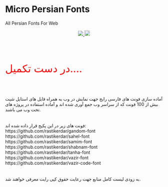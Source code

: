 ﻿# Micro Persian Fonts
All Persian Fonts For Web

<p style="text-align:center">
<a href="https://img.shields.io/github/license/mashape/apistatus.svg">
<img src="https://img.shields.io/github/license/mashape/apistatus.svg" />
</a>
<a href="https://badge.fury.io/js/micro-persian-fonts"><img src="https://badge.fury.io/js/micro-persian-fonts.svg" alt="npm version" height="18"></a>
</p>
<br /><br />
<p style="color:red; font-size:25pt;">در دست تکمیل....</p>
<br /><br />
آماده سازی فونت های فارسی رایج جهت نمایش در وب به همراه فایل های استایل شیت
بیش از 100 فونت که از سراسر وب جمع آوری شده اند و آماده استفاده در پروژه های تحت وب می باشند.
<br /><br /><br />
فونت های زیر در این پکیج قرار داده شده اند:
<br />
https://github.com/rastikerdar/gandom-font
<br />
https://github.com/rastikerdar/sahel-font
<br />
https://github.com/rastikerdar/samim-font
<br />
https://github.com/rastikerdar/shabnam-font
<br />
https://github.com/rastikerdar/tanha-font
<br />
https://github.com/rastikerdar/vazir-font
<br />
https://github.com/rastikerdar/vazir-code-font
<br />
<br />
<br />
به زودی لیست کامل منابع جهت رعایت حقوق کپی رایت معرفی خواهند شد.
